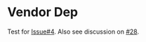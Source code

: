 # Vendor Dep

Test for [Issue#4](https://github.com/bitgaming/mock/issues/4).
Also see discussion on [#28](https://github.com/bitgaming/mock/pull/28).
